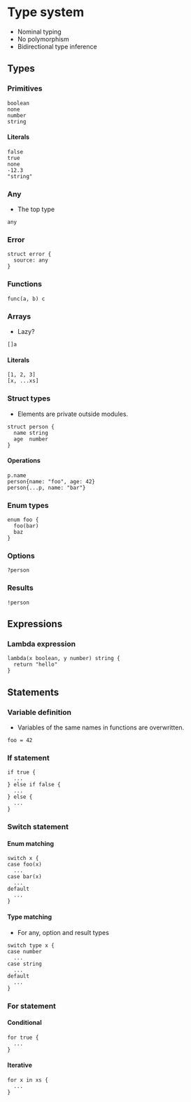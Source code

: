 # Type system

- Nominal typing
- No polymorphism
- Bidirectional type inference

## Types

### Primitives

```
boolean
none
number
string
```

#### Literals

```
false
true
none
-12.3
"string"
```

### Any

- The top type

```
any
```

### Error

```
struct error {
  source: any
}
```

### Functions

```
func(a, b) c
```

### Arrays

- Lazy?

```
[]a
```

#### Literals

```
[1, 2, 3]
[x, ...xs]
```

### Struct types

- Elements are private outside modules.

```
struct person {
  name string
  age  number
}
```

#### Operations

```
p.name
person{name: "foo", age: 42}
person{...p, name: "bar"}
```

### Enum types

```
enum foo {
  foo(bar)
  baz
}
```

### Options

```
?person
```

### Results

```
!person
```

## Expressions

### Lambda expression

```
lambda(x boolean, y number) string {
  return "hello"
}
```

## Statements

### Variable definition

- Variables of the same names in functions are overwritten.

```
foo = 42
```

### If statement

```
if true {
  ...
} else if false {
  ...
} else {
  ...
}
```

### Switch statement

#### Enum matching

```
switch x {
case foo(x)
  ...
case bar(x)
  ...
default
  ...
}
```

#### Type matching

- For any, option and result types

```
switch type x {
case number
  ...
case string
  ...
default
  ...
}
```

### For statement

#### Conditional

```
for true {
  ...
}
```

#### Iterative

```
for x in xs {
  ...
}
```
